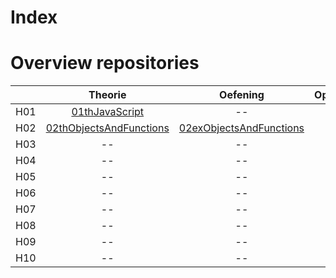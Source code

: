 # Index
# Overview repositories
|               | Theorie           | Oefening  | Oplossing|
| ------------- |:-------------:|:-----:|:-------:|
| H01 | [01thJavaScript](https://github.com/Web-II/01thVoorbeelden) | -- |  -- |
| H02 | [02thObjectsAndFunctions](https://github.com/Web-II/02thObjectsAndFunctions) | [02exObjectsAndFunctions](https://github.com/Web-II/02exObjectsAndFunctions) |  -- |
| H03 | -- | -- | -- |
| H04 | -- | -- | -- |
| H05 | -- | -- | -- |
| H06 | -- | -- | -- |
| H07 | -- | -- | -- |
| H08 | -- | -- | -- |
| H09 | -- | -- | -- |
| H10 | -- | -- | -- |
